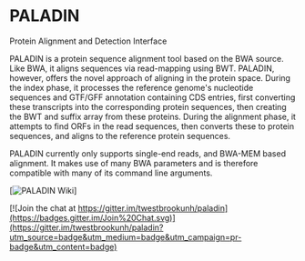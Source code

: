 # PALADIN

Protein Alignment and Detection Interface

 PALADIN is a protein sequence alignment tool based on the BWA source.  Like BWA, it aligns
 sequences via read-mapping using BWT.  PALADIN, however, offers the novel approach
 of aligning in the protein space.  During the index phase, it processes the reference genome's
 nucleotide sequences and GTF/GFF annotation containing CDS entries, first
 converting these transcripts into the corresponding protein sequences, then creating the BWT
 and suffix array from these proteins.  During the alignment phase, it attempts to find ORFs in 
 the read sequences, then converts these to protein sequences, and aligns to the reference 
 protein sequences. 

 PALADIN currently only supports single-end reads, and BWA-MEM based alignment.  It makes 
 use of many BWA parameters and is therefore compatible with many of its command line arguments.

[![PALADIN Wiki](https://github.com/twestbrookunh/paladin/wiki)]

[![Join the chat at https://gitter.im/twestbrookunh/paladin](https://badges.gitter.im/Join%20Chat.svg)](https://gitter.im/twestbrookunh/paladin?utm_source=badge&utm_medium=badge&utm_campaign=pr-badge&utm_content=badge)


